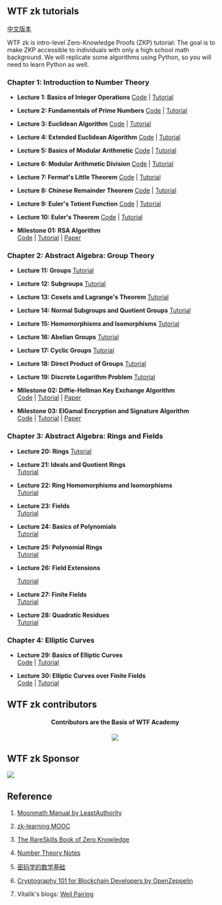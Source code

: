 ## WTF zk tutorials

[中文版本](https://github.com/WTFAcademy/WTF-zk/blob/main/README.md)

WTF zk is intro-level Zero-Knowledge Proofs (ZKP) tutorial: The goal is to make ZKP accessible to individuals with only a high school math background. We will replicate some algorithms using Python, so you will need to learn Python as well.

### Chapter 1: Introduction to Number Theory

- **Lecture 1: Basics of Integer Operations**  [Code](./01_Integer/Integer.ipynb) | [Tutorial](./01_Integer/readme.md)

- **Lecture 2: Fundamentals of Prime Numbers**  [Code](./02_Prime/Prime.ipynb) | [Tutorial](./02_Prime/readme.md)

- **Lecture 3: Euclidean Algorithm**  [Code](./03_Euclidean/Euclidean.ipynb) | [Tutorial](./03_Euclidean/readme.md)

- **Lecture 4: Extended Euclidean Algorithm**  [Code](./04_EEA/EEA.ipynb) | [Tutorial](./04_EEA/readme.md)

- **Lecture 5: Basics of Modular Arithmetic**  [Code](./05_Modular/Modular.ipynb) | [Tutorial](./05_Modular/readme.md)

- **Lecture 6: Modular Arithmetic Division**  [Code](./06_Division/Division.ipynb) | [Tutorial](./06_Division/readme.md)

- **Lecture 7: Fermat's Little Theorem**  [Code](./07_Exp/Exp.ipynb) | [Tutorial](./07_Exp/readme.md)

- **Lecture 8: Chinese Remainder Theorem**  [Code](./08_Remainder/Remainder.ipynb) | [Tutorial](./08_Remainder/readme.md)

- **Lecture 9: Euler's Totient Function**  [Code](./09_Unit/Unit.ipynb) | [Tutorial](./09_Unit/readme.md)

- **Lecture 10: Euler's Theorem**  [Code](./10_Euler/Euler.ipynb) | [Tutorial](./10_Euler/readme.md)


- **Milestone 01: RSA Algorithm**  
  [Code](./MS01_RSA/RSA.ipynb) | [Tutorial](./MS01_RSA/readme.md) | [Paper](./papers/RSA_paper.pdf)


### Chapter 2: Abstract Algebra: Group Theory

- **Lecture 11: Groups**   [Tutorial](./11_Group/readme.md)

- **Lecture 12: Subgroups**  [Tutorial](./12_Subgroup/readme.md)

- **Lecture 13: Cosets and Lagrange's Theorem** [Tutorial](./13_Coset/readme.md)

- **Lecture 14: Normal Subgroups and Quotient Groups**  [Tutorial](./14_Quotient/readme.md)

- **Lecture 15: Homomorphisms and Isomorphisms**  [Tutorial](./15_Homomorphism/readme.md)

- **Lecture 16: Abelian Groups**  [Tutorial](./16_Abel/readme.md)

- **Lecture 17: Cyclic Groups**  [Tutorial](./17_Cyclic/readme.md)

- **Lecture 18: Direct Product of Groups**  [Tutorial](./18_DirectProduct/readme.md)

- **Lecture 19: Discrete Logarithm Problem**  [Tutorial](./19_DLP/readme.md)


- **Milestone 02: Diffie-Hellman Key Exchange Algorithm**  
  [Code](./MS02_DH/Difie_Hellman.ipynb) | [Tutorial](./MS02_DH/readme.md) | [Paper](./papers/Diffie_Hellman.pdf)

- **Milestone 03: ElGamal Encryption and Signature Algorithm**  
  [Code](./MS03_ElGamal/ElGamal.ipynb) | [Tutorial](./MS03_ElGamal/readme.md) | [Paper](./papers/ElGamal.pdf)

### Chapter 3: Abstract Algebra: Rings and Fields

- **Lecture 20: Rings**  [Tutorial](./20_Ring/readme.md)


- **Lecture 21: Ideals and Quotient Rings**  
  [Tutorial](./21_Ideal/readme.md)

- **Lecture 22: Ring Homomorphisms and Isomorphisms**  
  [Tutorial](./22_RingHomo/readme.md)

- **Lecture 23: Fields**  
  [Tutorial](./23_Field/readme.md)

- **Lecture 24: Basics of Polynomials**  
  [Tutorial](./24_Polynomial/readme.md)

- **Lecture 25: Polynomial Rings**  
  [Tutorial](./25_PolyRing/readme.md)

- **Lecture 26: Field Extensions**

  [Tutorial](./26_FieldExtension/readme.md)

- **Lecture 27: Finite Fields**  
  [Tutorial](./27_GaloisField/readme.md)

- **Lecture 28: Quadratic Residues**  
  [Tutorial](./28_Quadratic/readme.md)

<!---

- **Milestone 04: Goldwasser-Micali (GM) Algorithm**  
  [Code](./MS04_ProbEncryption/GM.ipynb) | [Tutorial](./MS04_ProbEncryption/readme.md) | [Paper](./papers/Probabilistic_Encryption.pdf)

- **Milestone 05: Introduction to Zero-Knowledge Proofs**  
  [Tutorial](./MS05_zkExample/readme.md) | [Paper](./papers/The_Knowledge_Complexity_Of_Interactive_Proof_Systems.pdf)
-->

### Chapter 4: Elliptic Curves

- **Lecture 29: Basics of Elliptic Curves**  
  [Code](./29_EllipticCurve/EllipticCurve.ipynb) | [Tutorial](./29_EllipticCurve/readme.md)

- **Lecture 30: Elliptic Curves over Finite Fields**  
  [Code](./30_FiniteEC/FiniteEC.ipynb) | [Tutorial](./30_FiniteEC/readme.md)



## WTF zk contributors
<div align="center">
  <h4 align="center">
    Contributors are the Basis of WTF Academy
  </h4>
  <a href="https://github.com/WTFAcademy/WTF-zk/graphs/contributors">
    <img src="https://contrib.rocks/image?repo=WTFAcademy/WTF-zk" />
  </a>
</div>

## WTF zk Sponsor

![](../../img/full_logo_zksync-black.png)

## Reference

1. [Moonmath Manual by LeastAuthority](https://github.com/LeastAuthority/moonmath-manual)

2. [zk-learning MOOC](https://zk-learning.org/)

3. [The RareSkills Book of Zero Knowledge](https://www.rareskills.io/zk-book)

4. [Number Theory Notes](https://crypto.stanford.edu/pbc/notes/numbertheory/)

5. [密码学的数学基础](https://space.bilibili.com/552018206/channel/collectiondetail?sid=436262)

6. [Cryptography 101 for Blockchain Developers by OpenZeppelin](https://www.youtube.com/watch?v=9TFEBuANioo)

7. Vitalik's blogs: [Weil Pairing](https://medium.com/@VitalikButerin/exploring-elliptic-curve-pairings-c73c1864e627)